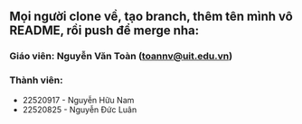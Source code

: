 Mọi người clone về, tạo branch, thêm tên mình vô README, rồi push để merge nha:
---
### Giáo viên: Nguyễn Văn Toàn (toannv@uit.edu.vn)
### Thành viên:
- 22520917 - Nguyễn Hữu Nam
- 22520825 - Nguyễn Đức Luân 
